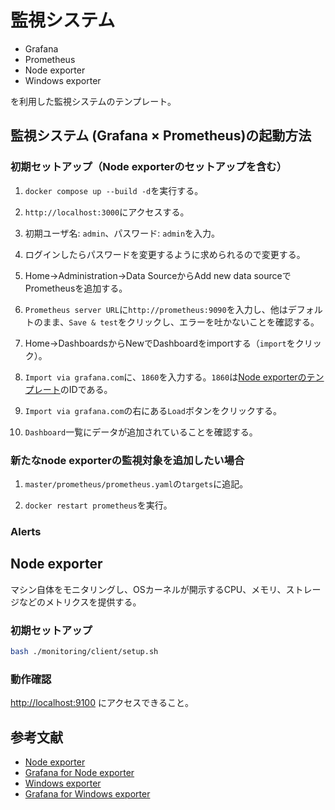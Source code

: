 # 監視システム

- Grafana
- Prometheus
- Node exporter
- Windows exporter

を利用した監視システムのテンプレート。

## 監視システム (Grafana × Prometheus)の起動方法

### 初期セットアップ（Node exporterのセットアップを含む）

1. `docker compose up --build -d`を実行する。

2. `http://localhost:3000`にアクセスする。

3. 初期ユーザ名: `admin`、パスワード: `admin`を入力。

4. ログインしたらパスワードを変更するように求められるので変更する。

5. Home→Administration→Data SourceからAdd new data sourceでPrometheusを追加する。

6. `Prometheus server URL`に`http://prometheus:9090`を入力し、他はデフォルトのまま、`Save & test`をクリックし、エラーを吐かないことを確認する。

7. Home→DashboardsからNewでDashboardをimportする（`import`をクリック）。

8. `Import via grafana.com`に、`1860`を入力する。`1860`は[Node exporterのテンプレート](https://grafana.com/grafana/dashboards/1860-node-exporter-full/)のIDである。

9. `Import via grafana.com`の右にある`Load`ボタンをクリックする。

10. `Dashboard`一覧にデータが追加されていることを確認する。

### 新たなnode exporterの監視対象を追加したい場合

1. `master/prometheus/prometheus.yaml`の`targets`に追記。

2. `docker restart prometheus`を実行。

### Alerts

<!-- TODO: -->

## Node exporter

マシン自体をモニタリングし、OSカーネルが開示するCPU、メモリ、ストレージなどのメトリクスを提供する。

### 初期セットアップ

```bash
bash ./monitoring/client/setup.sh
```

### 動作確認

<http://localhost:9100> にアクセスできること。

## 参考文献

- [Node exporter](https://github.com/prometheus/node_exporter)
- [Grafana for Node exporter](https://grafana.com/grafana/dashboards/1860-node-exporter-full)
- [Windows exporter](https://github.com/prometheus-community/windows_exporter)
- [Grafana for Windows exporter](https://grafana.com/grafana/dashboards/14694-windows-exporter-dashboard)
